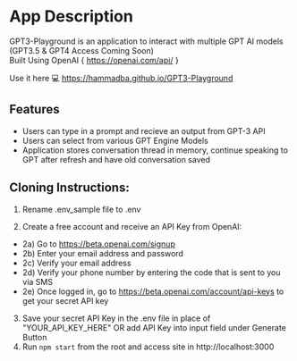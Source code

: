 # App Description
GPT3-Playground is an application to interact with multiple GPT AI models (GPT3.5 & GPT4 Access Coming Soon)<br/>
Built Using OpenAI { https://openai.com/api/ }

Use it here 💻 https://hammadba.github.io/GPT3-Playground

## Features
* Users can type in a prompt and recieve an output from GPT-3 API
* Users can select from various GPT Engine Models
* Application stores conversation thread in memory, continue speaking to GPT after refresh and have old conversation saved

## Cloning Instructions:

1) Rename .env_sample file to .env

2) Create a free account and receive an API Key from OpenAI:

  - 2a) Go to https://beta.openai.com/signup
  - 2b) Enter your email address and password
  - 2c) Verify your email address
  - 2d) Verify your phone number by entering the code that is sent to you via SMS
  - 2e) Once logged in, go to https://beta.openai.com/account/api-keys to get your secret API key
  
3) Save your secret API Key in the .env file in place of "YOUR_API_KEY_HERE" OR add API Key into input field under Generate Button
4) Run `npm start` from the root and access site in http://localhost:3000

